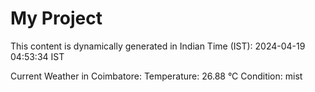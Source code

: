 # My Project

This content is dynamically generated in Indian Time (IST): 2024-04-19 04:53:34 IST


Current Weather in Coimbatore:
Temperature: 26.88 °C
Condition: mist
